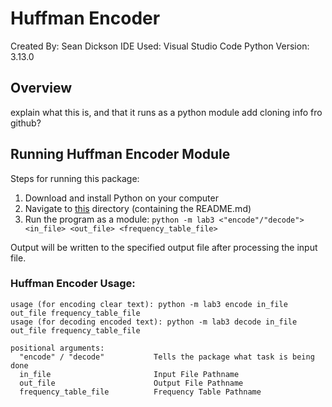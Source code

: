 # Huffman Encoder
Created By: Sean Dickson
IDE Used: Visual Studio Code
Python Version: 3.13.0

## Overview
explain what this is, and that it runs as a python module
add cloning info fro github?

## Running Huffman Encoder Module
Steps for running this package:
1. Download and install Python on your computer
2. Navigate to [this](.) directory (containing the README.md)
4. Run the program as a module: `python -m lab3 <"encode"/"decode"> <in_file> <out_file> <frequency_table_file>`

Output will be written to the specified output file after processing the input file.

### Huffman Encoder Usage:
```commandline
usage (for encoding clear text): python -m lab3 encode in_file out_file frequency_table_file
usage (for decoding encoded text): python -m lab3 decode in_file out_file frequency_table_file

positional arguments:
  "encode" / "decode"           Tells the package what task is being done
  in_file                       Input File Pathname
  out_file                      Output File Pathname
  frequency_table_file          Frequency Table Pathname
```
